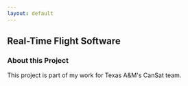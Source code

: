 ```yaml
---
layout: default
---
```


## Real-Time Flight Software

### About this Project

This project is part of my work for Texas A&M's CanSat team. 
